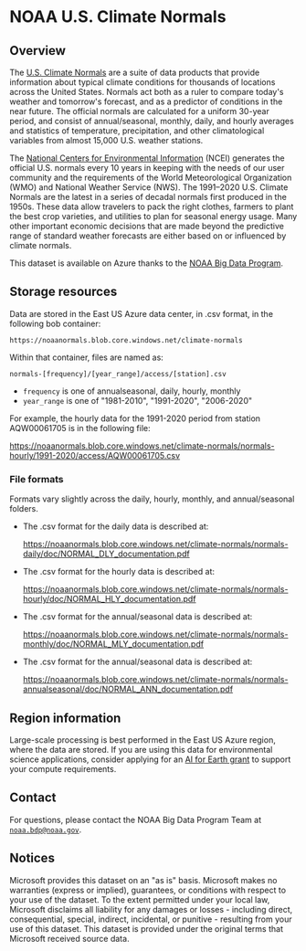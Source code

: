 # NOAA U.S. Climate Normals

## Overview

The [U.S. Climate Normals](https://www.ncei.noaa.gov/products/land-based-station/us-climate-normals) are a suite of data products that provide information about typical climate conditions for thousands of locations across the United States. Normals act both as a ruler to compare today's weather and tomorrow's forecast, and as a predictor of conditions in the near future. The official normals are calculated for a uniform 30-year period, and consist of annual/seasonal, monthly, daily, and hourly averages and statistics of temperature, precipitation, and other climatological variables from almost 15,000 U.S. weather stations. 

The [National Centers for Environmental Information](https://www.ncei.noaa.gov/) (NCEI) generates the official U.S. normals every 10 years in keeping with the needs of our user community and the requirements of the World Meteorological Organization (WMO) and National Weather Service (NWS). The 1991–2020 U.S. Climate Normals are the latest in a series of decadal normals first produced in the 1950s. These data allow travelers to pack the right clothes, farmers to plant the best crop varieties, and utilities to plan for seasonal energy usage. Many other important economic decisions that are made beyond the predictive range of standard weather forecasts are either based on or influenced by climate normals.

This dataset is available on Azure thanks to the [NOAA Big Data Program](https://www.noaa.gov/organization/information-technology/big-data-program).


## Storage resources

Data are stored in the East US Azure data center, in .csv format, in the following bob container:

`https://noaanormals.blob.core.windows.net/climate-normals`

Within that container, files are named as:

`normals-[frequency]/[year_range]/access/[station].csv`

* `frequency` is one of annualseasonal, daily, hourly, monthly
* `year_range` is one of "1981-2010", "1991-2020", "2006-2020"

For example, the hourly data for the 1991-2020 period from station AQW00061705 is in the following file:

<https://noaanormals.blob.core.windows.net/climate-normals/normals-hourly/1991-2020/access/AQW00061705.csv>


### File formats

Formats vary slightly across the daily, hourly, monthly, and annual/seasonal folders.

* The .csv format for the daily data is described at:

  <https://noaanormals.blob.core.windows.net/climate-normals/normals-daily/doc/NORMAL_DLY_documentation.pdf>
  
* The .csv format for the hourly data is described at:

  <https://noaanormals.blob.core.windows.net/climate-normals/normals-hourly/doc/NORMAL_HLY_documentation.pdf>
  
* The .csv format for the annual/seasonal data is described at:

  <https://noaanormals.blob.core.windows.net/climate-normals/normals-monthly/doc/NORMAL_MLY_documentation.pdf>

* The .csv format for the annual/seasonal data is described at:

  <https://noaanormals.blob.core.windows.net/climate-normals/normals-annualseasonal/doc/NORMAL_ANN_documentation.pdf>


## Region information

Large-scale processing is best performed in the East US Azure region, where the data are stored.  If you are using this data for environmental science applications, consider applying for an [AI for Earth grant](http://aka.ms/ai4egrants) to support your compute requirements.


## Contact

For questions, please contact the NOAA Big Data Program Team at [`noaa.bdp@noaa.gov`](mailto:noaa.bdp@noaa.gov?subject=azure%20climatenormals%20question).


## Notices

Microsoft provides this dataset on an "as is" basis.  Microsoft makes no warranties (express or implied), guarantees, or conditions with respect to your use of the dataset.  To the extent permitted under your local law, Microsoft disclaims all liability for any damages or losses - including direct, consequential, special, indirect, incidental, or punitive - resulting from your use of this dataset.  This dataset is provided under the original terms that Microsoft received source data.
